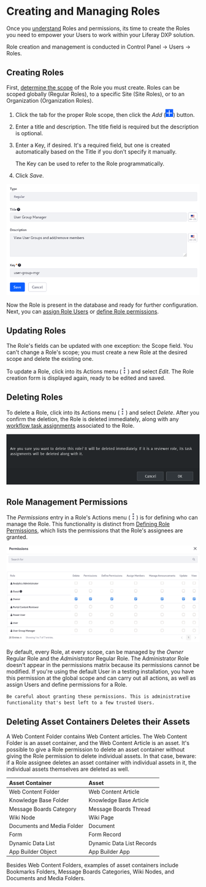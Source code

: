 # Creating and Managing Roles

Once you [understand](./understanding-roles-and-permissions.md) Roles and permissions, its time to create the Roles you need to empower your Users to work within your Liferay DXP solution.

Role creation and management is conducted in Control Panel &rarr; Users &rarr; Roles.

## Creating Roles

First, [determine the scope](./understanding-roles-and-permissions.md) of the Role you must create. Roles can be scoped globally (Regular Roles), to a specific Site (Site Roles), or to an Organization (Organization Roles).

1. Click the tab for the proper Role scope, then click the *Add* (![Add](../../images/icon-add.png)) button. 

1. Enter a title and description. The title field is required but the description is optional. 

1. Enter a Key, if desired. It's a required field, but one is created automatically based on the Title if you don't specify it manually.

   The Key can be used to refer to the Role programmatically.

1. Click *Save*.

![Creating a Role by filling out just one required field: Title.](./creating-and-managing-roles/images/02.png)

Now the Role is present in the database and ready for further configuration. Next, you can [assign Role Users](./assigning-users-to-roles.md) or [define Role permissions](./defining-role-permissions.md).

## Updating Roles

The Role's fields can be updated with one exception: the Scope field. You can't change a Role's scope; you must create a new Role at the desired scope and delete the existing one.

To update a Role, click into its Actions menu (![Actions](../../images/icon-actions.png)) and select _Edit_. The Role creation form is displayed again, ready to be edited and saved.

## Deleting Roles

To delete a Role, click into its Actions menu (![Actions](../../images/icon-actions.png)) and select _Delete_. After you confirm the deletion, the Role is deleted immediately, along with any [workflow task assignments](../../process-automation/workflow/using-workflows/reviewing-assets.md) associated to the Role.

![Delete a Role by clicking OK if you're willing to accept the outcome.](./creating-and-managing-roles/images/03.png)

## Role Management Permissions

The _Permissions_ entry in a Role's Actions menu (![Actions](../../images/icon-actions.png)) is for defining who can manage the Role. This functionality is distinct from [Defining Role Permissions](./defining-role-permissions.md), which lists the permissions that the Role's assignees are granted.

![Permissions can be configured for Role creation and management.](./creating-and-managing-roles/images/01.png)

By default, every Role, at every scope, can be managed by the _Owner_ Regular Role and the _Administrator_ Regular Role. The Administrator Role doesn't appear in the permissions matrix because its permissions cannot be modified. If you're using the default User in a testing installation, you have this permission at the global scope and can carry out all actions, as well as assign Users and define permissions for a Role.

```{warning}
Be careful about granting these permissions. This is administrative functionality that's best left to a few trusted Users.
```

## Deleting Asset Containers Deletes their Assets

A Web Content Folder contains Web Content articles. The Web Content Folder is an asset container, and the Web Content Article is an asset. It's possible to give a Role permission to delete an asset container without giving the Role permission to delete individual assets. In that case, beware: if a Role assignee deletes an asset container with individual assets in it, the individual assets themselves are deleted as well.

| Asset Container | Asset |
| :--- | :--- |
| Web Content Folder          | Web Content Article |
| Knowledge Base Folder       | Knowledge Base Article |
| Message Boards Category     | Message Boards Thread |
| Wiki Node                   | Wiki Page |
| Documents and Media Folder  | Document |
| Form                        | Form Record |
| Dynamic Data List           | Dynamic Data List Records |
| App Builder Object          | App Builder App |

Besides Web Content Folders, examples of asset containers include Bookmarks Folders, Message Boards Categories, Wiki Nodes, and Documents and Media Folders.
